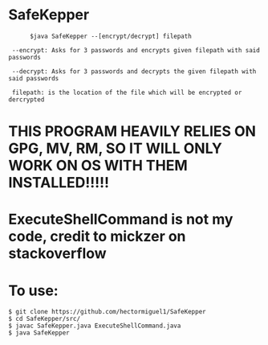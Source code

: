 # SafeKepper

          $java SafeKepper --[encrypt/decrypt] filepath 

 	 --encrypt: Asks for 3 passwords and encrypts given filepath with said passwords 
	 
	 --decrypt: Asks for 3 passwords and decrypts the given filepath with said passwords 
	 
	 filepath: is the location of the file which will be encrypted or dercrypted 
	 
# THIS PROGRAM HEAVILY RELIES ON GPG, MV, RM, SO IT WILL ONLY WORK ON OS WITH THEM INSTALLED!!!!!

# ExecuteShellCommand is not my code, credit to mickzer on stackoverflow 

	 
# To use:
	$ git clone https://github.com/hectormiguel1/SafeKepper
	$ cd SafeKepper/src/
	$ javac SafeKepper.java ExecuteShellCommand.java
	$ java SafeKepper 
	 
